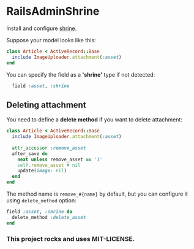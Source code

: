 # RailsAdminShrine

Install and configure [shrine](https://github.com/shrinerb/shrine).

Suppose your model looks like this:

```ruby
class Article < ActiveRecord::Base
  include ImageUploader.attachment(:asset)
end
```

You can specify the field as a **'shrine'** type if not detected:

```ruby
  field :asset, :shrine
```

## Deleting attachment

You need to define a **delete method** if you want to delete attachment:

```ruby
class Article < ActiveRecord::Base
  include ImageUploader.attachment(:asset)
  
  attr_accessor :remove_asset
  after_save do
    next unless remove_asset == '1'
    self.remove_asset = nil
    update(image: nil)
  end
end
```

The method name is `remove_#{name}` by default, but you can configure it using `delete_method` option:

```ruby
field :asset, :shrine do
  delete_method :delete_asset
end
```

### This project rocks and uses MIT-LICENSE.
